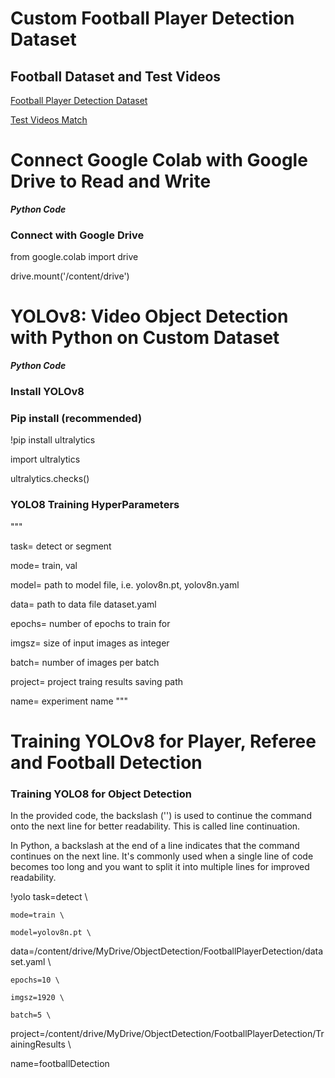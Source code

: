 # Custom Football Player Detection Dataset

## Football Dataset and Test Videos
[Football Player Detection Dataset](https://drive.google.com/drive/folders/1ltpD_EkmHnhU6i4KqR_Jypv9zpidQMLn?usp=sharing)

[Test Videos Match](https://drive.google.com/drive/folders/1SNUDDHVCw9xNunSelTQ0y1w93fFaEoHa?usp=sharing)

# Connect Google Colab with Google Drive to Read and Write

***Python Code***
### Connect with Google Drive
from google.colab import drive

drive.mount('/content/drive')

# YOLOv8: Video Object Detection with Python on Custom Dataset

***Python Code***

### Install YOLOv8

### Pip install (recommended)
!pip install ultralytics
 
import ultralytics

ultralytics.checks()    


### YOLO8 Training HyperParameters

"""
 
task= detect or segment
 
mode= train, val
 
model= path to model file, i.e. yolov8n.pt, yolov8n.yaml
 
data= path to data file dataset.yaml
 
epochs= number of epochs to train for
 
imgsz= size of input images as integer
 
batch= number of images per batch
 
project= project traing results saving path
 
name= experiment name
"""

# Training YOLOv8 for Player, Referee and Football Detection

### Training YOLO8 for Object Detection

In the provided code, the backslash ('\') is used to continue the command onto the next line for better readability. This is called line continuation.

In Python, a backslash at the end of a line indicates that the command continues on the next line. It's commonly used when a single line of code becomes too long and you want to split it into multiple lines for improved readability.

!yolo task=detect \

    mode=train \
    
    model=yolov8n.pt \
    
data=/content/drive/MyDrive/ObjectDetection/FootballPlayerDetection/dataset.yaml \

    epochs=10 \
    
    imgsz=1920 \
    
    batch=5 \
    
project=/content/drive/MyDrive/ObjectDetection/FootballPlayerDetection/TrainingResults \

name=footballDetection
